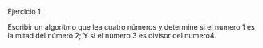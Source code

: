Ejercicio 1

Escribir un algoritmo que lea cuatro números y determine si el numero 1 es la mitad del número 2; Y si el numero 3 es divisor del numero4.
